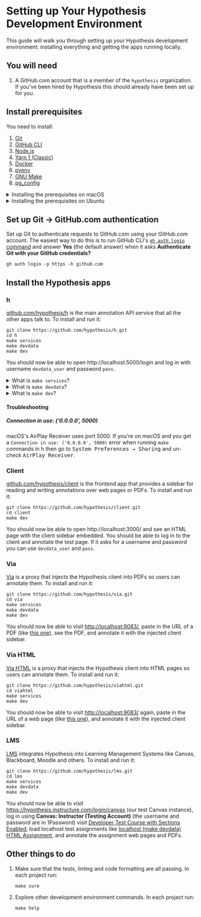 Setting up Your Hypothesis Development Environment
==================================================

This guide will walk you through setting up your Hypothesis development environment: installing everything and getting the apps running locally.

You will need
-------------

1. A GitHub.com account that is a member of the `hypothesis` organization. If you've been hired by Hypothesis this should already have been set up for you.

Install prerequisites
---------------------

You need to install:

1. [Git](https://git-scm.com/)
2. [GitHub CLI](https://cli.github.com/)
3. [Node.js](https://nodejs.org/en/)
4. [Yarn 1 (Classic)](https://classic.yarnpkg.com/)
5. [Docker](https://www.docker.com/)
6. [pyenv](https://github.com/pyenv/pyenv)
7. [GNU Make](https://www.gnu.org/software/make/)
8. [pg_config](https://www.postgresql.org/docs/current/app-pgconfig.html)

<details>
<summary>Installing the prerequisites on macOS</summary>

1. Install [Homebrew](https://brew.sh/)
2. Run:
   ```terminal
   brew install git gh node postgresql pyenv
   npm install --global yarn
   ```
3. Follow [Docker's install instructions](https://docs.docker.com/get-docker/). You **don't** need to install Docker Compose
4. Install pyenv's shell integration and build dependencies. The `brew` command above will have installed pyenv itself but you still need to:
   1. Follow pyenv's instructions to [set up your shell for pyenv](https://github.com/pyenv/pyenv#set-up-your-shell-environment-for-pyenv)
   2. Follow pyenv's instructions to [install Python build dependencies](https://github.com/pyenv/pyenv/wiki#suggested-build-environment)
</details>

<details>
<summary>Installing the prerequisites on Ubuntu</summary>

1. Run:
   ```terminal
   sudo apt install git make libpq-dev
   ```
2. Follow [NodeSource's instructions](https://github.com/nodesource/distributions/blob/master/README.md#installation-instructions)
   to install their Node.js Debian/Ubuntu package
3. Enable Corepack in order to get the `yarn` command
   (as in [Yarn's install instructions](https://yarnpkg.com/getting-started/install)):
   ```terminal
   sudo corepack enable
   ```
4. Follow [GitHub CLI's install instructions](https://github.com/cli/cli#installation)
5. Follow [Docker's install instructions](https://docs.docker.com/get-docker/) including the [Post-installation steps for Linux](https://docs.docker.com/engine/install/linux-postinstall/). You **don't** need to install Docker Compose
6. Follow [pyenv's installation instructions](https://github.com/pyenv/pyenv#installation):
   1. The [Basic GitHub Checkout](https://github.com/pyenv/pyenv#basic-github-checkout) method works best on Ubuntu
   2. [Set up your shell](https://github.com/pyenv/pyenv#set-up-your-shell-environment-for-pyenv) for pyenv
   3. [Install the Python build dependencies](https://github.com/pyenv/pyenv/wiki#suggested-build-environment)
      that pyenv needs
</details>

Set up Git &rarr; GitHub.com authentication
-------------------------------------------

Set up Git to authenticate requests to GitHub.com using your GitHub.com account.
The easiest way to do this is to run GitHub CLI's [`gh auth login` command](https://cli.github.com/manual/gh_auth_login) and answer **Yes** (the default answer) when it asks **Authenticate Git with your GitHub credentials?**

```terminal
gh auth login -p https -h github.com
```

Install the Hypothesis apps
---------------------------

### h

[github.com/hypothesis/h](https://github.com/hypothesis/h/) is the main
annotation API service that all the other apps talk to. To install and run it:

```terminal
git clone https://github.com/hypothesis/h.git
cd h
make services
make devdata
make dev
```

You should now be able to open http://localhost:5000/login and log in with
username `devdata_user` and password `pass`.

<details>
<summary>What is <code>make services</code>?</summary>

An app's `make services` command starts the services that the app requires
(things like Postgres and Elasticsearch) in Docker Compose.  `make services`
generally needs to be re-run each time you restart your computer.
</details>

<details>
<summary>What is <code>make devdata</code>?</summary>

An app's `make devdata` command loads development data from the [our devdata
repo](https://github.com/hypothesis/devdata) into the app's database and
environment variables. `make devdata` doesn't generally need to be re-run
unless we update the devdata repo.
</details>

<details>
<summary>What is <code>make dev</code>?</summary>

An app's `make dev` command is what starts the app. For example a web app like h will
be running and accepting HTTP requests on its localhost port (5000 in h's case)
when the app's `make dev` command is running.
</details>

#### Troubleshooting

##### Connection in use: ('0.0.0.0', 5000)

macOS's AirPlay Receiver uses port 5000. If you're on macOS and you get a
`Connection in use: ('0.0.0.0', 5000)` error when running `make` commands in h
then go to <kbd>System Preferences &rarr; Sharing</kbd> and un-check
<samp>AirPlay Receiver</samp>.

### Client

[github.com/hypothesis/client](https://github.com/hypothesis/client) is the frontend app that provides
a sidebar for reading and writing annotations over web pages or PDFs. To
install and run it:

```terminal
git clone https://github.com/hypothesis/client.git
cd client
make dev
```

You should now be able to open http://localhost:3000/ and see an HTML page with
the client sidebar embedded. You should be able to log in to the client and
annotate the test page. If it asks for a username and password you can use
`devdata_user` and `pass`.

### Via

[Via](https://github.com/hypothesis/via) is a proxy that injects the Hypothesis client
into PDFs so users can annotate them. To install and run it:

```terminal
git clone https://github.com/hypothesis/via.git
cd via
make services
make devdata
make dev
```

You should now be able to visit <http://localhost:9083/>, paste in the URL
of a PDF (like [this one](https://en.wikipedia.org/api/rest_v1/page/pdf/Comet_Kohoutek)),
see the PDF, and annotate it with the injected client sidebar.

### Via HTML

[Via HTML](https://github.com/hypothesis/viahtml) is a proxy that injects the Hypothesis client
into HTML pages so users can annotate them. To install and run it:

```terminal
git clone https://github.com/hypothesis/viahtml.git
cd viahtml
make services
make dev
```

You should now be able to visit <http://localhost:9083/> again, paste in the
URL of a web page (like [this one](https://en.wikipedia.org/wiki/Pantala_flavescens)),
and annotate it with the injected client sidebar.

### LMS

[LMS](https://github.com/hypothesis/lms) integrates Hypothesis into Learning
Management Systems like Canvas, Blackboard, Moodle and others. To install and
run it:

```terminal
git clone https://github.com/hypothesis/lms.git
cd lms
make services
make devdata
make dev
```

You should now be able to visit
<https://hypothesis.instructure.com/login/canvas> (our test Canvas instance),
log in using **Canvas: Instructor (Testing Account)** (the username and
password are in 1Password) visit [Developer Test Course with Sections Enabled](https://hypothesis.instructure.com/courses/125),
load localhost test assignments like
[localhost (make devdata) HTML Assignment](https://hypothesis.instructure.com/courses/125/assignments/873),
and annotate the assignment web pages and PDFs.

Other things to do
------------------

1. Make sure that the tests, linting and code formatting are all passing.
   In each project run:

   ```terminal
   make sure
   ```

2. Explore other development environment commands.
   In each project run:

   ```terminal
   make help
   ```
